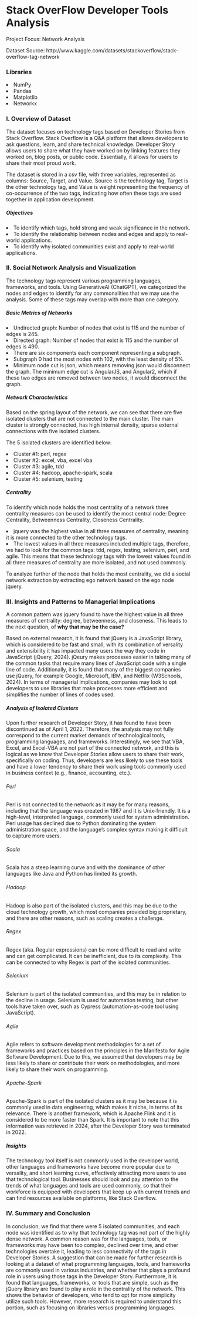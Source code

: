 # Stack OverFlow Developer Tools Analysis
Project Focus: Network Analysis
<p>Dataset Source: http://www.kaggle.com/datasets/stackoverflow/stack-overflow-tag-network

<!DOCTYPE html>
<html lang="en">
  
  <head>
    
  </head>
  
  <body>

  <h3>Libraries</h3>
  <li>NumPy</li>
  <li>Pandas</li>
  <li>Matplotlib</li>
  <li>Networkx</li>

  <h3>I. Overview of Dataset</h3>
  <p>The dataset focuses on technology tags based on Developer Stories from Stack Overflow. Stack Overflow is a Q&A platform that allows developers to ask questions, learn, and share technical knowledge. Developer Story allows users to share what they have worked on by linking features they worked on, blog posts, or public code. Essentially, it allows for users to share their most proud work. 

The dataset is stored in a csv file, with three variables, represented as columns: Source, Target, and Value. Source is the technology tag, Target is the other technology tag, and Value is weight representing the frequency of co-occurrence of the two tags, indicating how often these tags are used together in application development.</p>
  
  <h5>Objectives</h5>
  <li>To identify which tags, hold strong and weak significance in the network.
  <li>To identify the relationship between nodes and edges and apply to real-world applications.
  <li>To identify why isolated communities exist and apply to real-world applications.

  
  <h3>II. Social Network Analysis and Visualization</h3>
  <p>The technology tags represent various programming languages, frameworks, and tools. Using GenerativeAI (ChatGPT), we categorized the nodes and edges to identify for any commonalities that we may use the analysis. Some of these tags may overlap with more than one category.

  <h5>Basic Metrics of Networks</h5>
  <li>Undirected graph: Number of nodes that exist is 115 and the number of edges is 245. 
  <li>Directed graph: Number of nodes that exist is 115 and the number of edges is 490.
  <li>There are six components each component representing a subgraph. 
  <li>Subgraph 0 had the most nodes with 102, with the least density of 5%. 
  <li>Minimum node cut is json, which means removing json would disconnect the graph. The minimum edge cut is AngularJS, and Angular2, which if these two edges are removed between two nodes, it would disconnect the graph.

  <h5>Network Characteristics</h5>
  <p>Based on the spring layout of the network, we can see that there are five isolated clusters that are not connected to the main cluster. The main cluster is strongly connected, has high internal density, sparse external connections with five isolated clusters.  </p>

The 5 isolated clusters are identified below:
  <li>Cluster #1: perl, regex
  <li>Cluster #2: excel, vba, excel vba
  <li>Cluster #3: agile, tdd
  <li>Cluster #4: hadoop, apache-spark, scala
  <li>Cluster #5: selenium, testing

  <h5>Centrality</h5>
  <p>To identify which node holds the most centrality of a network three centrality measures can be used to identify the most central node: Degree Centrality, Betweenness Centrality, Closeness Centrality. 
  <li>jquery was the highest value in all three measures of centrality, meaning it is more connected to the other technology tags. 
  <li>The lowest values in all three measures included multiple tags, therefore, we had to look for the common tags: tdd, regex, testing, selenium, perl, and agile. This means that these technology tags with the lowest values found in all three measures of centrality are more isolated, and not used commonly. 

  <p>To analyze further of the node that holds the most centrality, we did a social network extraction by extracting ego network based on the ego node jquery.</p>  

  <h3>III. Insights and Patterns to Managerial Implications</h3>
  <p>A common pattern was jquery found to have the highest value in all three measures of centrality: degree, betweenness, and closeness. This leads to the next question, of <b>why that may be the case? </b>
<br>
  <p>Based on external research, it is found that jQuery is a JavaScript library, which is considered to be fast and small, with its combination of versality and extensibility it has impacted many users the way they code in JavaScript (jQuery, 2024). jQeury makes processes easier in taking many of the common tasks that require many lines of JavaScript code with a single line of code. Additionally, it is found that many of the biggest companies use jQuery, for example Google, Microsoft, IBM, and Netflix (W3Schools, 2024). In terms of managerial implications, companies may look to opt developers to use libraries that make processes more efficient and simplifies the number of lines of codes used.</p>

  <h5>Analysis of Isolated Clusters</h5>
<p>Upon further research of Developer Story, it has found to have been discontinued as of April 1, 2022. Therefore, the analysis may not fully correspond to the current market demands of technological tools, programming languages, and frameworks. Interestingly, we see that VBA, Excel, and Excel-VBA are not part of the connected network, and this is logical as we know that Developer Stories allow users to share their work, specifically on coding. Thus, developers are less likely to use these tools and have a lower tendency to share their work using tools commonly used in business context (e.g., finance, accounting, etc.).</p>

<h6>Perl</h6>
<p>Perl is not connected to the network as it may be for many reasons, including that the language was created in 1987 and it is Unix-friendly. It is a high-level, interpreted language, commonly used for system administration. Perl usage has declined due to Python dominating the system administration space, and the language’s complex syntax making it difficult to capture more users.</p>

<h6>Scala</h6>
<p>Scala has a steep learning curve and with the dominance of other languages like Java and Python has limited its growth.</p> 

<h6>Hadoop</h6>
<p>Hadoop is also part of the isolated clusters, and this may be due to the cloud technology growth, which most companies provided big proprietary, and there are other reasons, such as scaling creates a challenge.</p>

<h6>Regex</h6>
<p>Regex (aka. Regular expressions) can be more difficult to read and write and can get complicated. It can be inefficient, due to its complexity. This can be connected to why Regex is part of the isolated communities.</p>

<h6>Selenium</h6>
<p>Selenium is part of the isolated communities, and this may be in relation to the decline in usage. Selenium is used for automation testing, but other tools have taken over, such as Cypress (automation-as-code tool using JavaScript).</p>

<h6>Agile</h6>
<p>Agile refers to software development methodologies for a set of frameworks and practices based on the principles in the Manifesto for Agile Software Development. Due to this, we assumed that developers may be less likely to share or contribute their work on methodologies, and more likely to share their work on programming.</p>

<h6>Apache-Spark</h6>
<p>Apache-Spark is part of the isolated clusters as it may be because it is commonly used in data engineering, which makes it niche, in terms of its relevance. There is another framework, which is Apache Flink and it is considered to be more faster than Spark. It is important to note that this information was retrieved in 2024, after the Developer Story was terminated in 2022.</p>

  <h5>Insights</h3>
<p>The technology tool itself is not commonly used in the developer world, other languages and frameworks have become more popular due to versality, and short learning curve, effectively attracting more users to use that technological tool. Businesses should look and pay attention to the trends of what languages and tools are used commonly, so that their workforce is equipped with developers that keep up with current trends and can find resources available on platforms, like Stack Overflow.</p>

  <h3>IV. Summary and Conclusion</h3>
<p>In conclusion, we find that there were 5 isolated communities, and each node was identified as to why that technology tag was not part of the highly dense network. A common reason was for the languages, tools, or frameworks may have been too complex, declined over time, and other technologies overtake it, leading to less connectivity of the tags in Developer Stories. A suggestion that can be made for further research is looking at a dataset of what programming languages, tools, and frameworks are commonly used in various industries, and whether that plays a profound role in users using those tags in the Developer Story. Furthermore, it is found that languages, frameworks, or tools that are simple, such as the jQuery library are found to play a role in the centrality of the network. This shows the behavior of developers, who tend to opt for more simplicity utilize such tools. However, more research is required to understand this portion, such as focusing on libraries versus programming languages.</p>
 
  </body>
</html>
